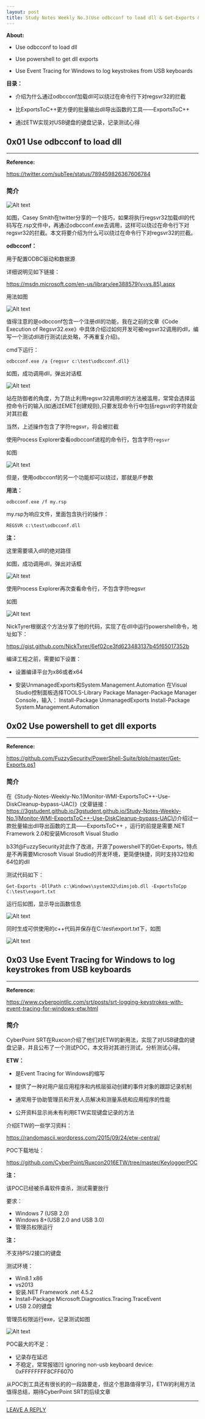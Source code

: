 ```yaml
---
layout: post
title: Study Notes Weekly No.3(Use odbcconf to load dll & Get-Exports & ETW USB Keylogger)
---
```



**About:**

- Use odbcconf to load dll

- Use powershell to get dll exports

- Use Event Tracing for Windows to log keystrokes from USB keyboards

**目录：**

- 介绍为什么通过odbcconf加载dll可以绕过在命令行下对regsvr32的拦截

- 比ExportsToC++更方便的批量输出dll导出函数的工具——ExportsToC++

- 通过ETW实现对USB键盘的键盘记录，记录测试心得


## 0x01 Use odbcconf to load dll
---

**Reference:**

https://twitter.com/subTee/status/789459826367606784

### 简介


![Alt text](https://raw.githubusercontent.com/3gstudent/BlogPic/master/2016-10-26/1-1.png)


如图，Casey Smith在twitter分享的一个技巧，如果将执行regsvr32加载dll的代码写在.rsp文件中，再通过odbcconf.exe去调用，这样可以绕过在命令行下对regsvr32的拦截。本文将要介绍为什么可以绕过在命令行下对regsvr32的拦截。


**odbcconf：**

用于配置ODBC驱动和数据源

详细说明见如下链接：

https://msdn.microsoft.com/en-us/library/ee388579(v=vs.85).aspx

用法如图

![Alt text](https://raw.githubusercontent.com/3gstudent/BlogPic/master/2016-10-26/2-1.png)


值得注意的是odbcconf包含一个注册dll的功能，我在之前的文章《Code Execution of Regsvr32.exe》中具体介绍过如何开发可被regsvr32调用的dll，编写一个测试dll进行测试(此处略，不再重复介绍)。

cmd下运行：

```
odbcconf.exe /a {regsvr c:\test\odbcconf.dll}
```

如图，成功调用dll，弹出对话框

![Alt text](https://raw.githubusercontent.com/3gstudent/BlogPic/master/2016-10-26/2-2.png)


站在防御者的角度，为了防止利用regsvr32调用dll的方法被滥用，常常会选择监控命令行的输入(如通过EMET创建规则),只要发现命令行中包括regsvr的字符就会对其拦截

当然，上述操作包含了字符regsvr，将会被拦截


使用Process Explorer查看odbcconf进程的命令行，包含字符`regsvr`

如图

![Alt text](https://raw.githubusercontent.com/3gstudent/BlogPic/master/2016-10-26/2-3.png)



但是，使用odbcconf的另一个功能却可以绕过，那就是/F参数

**用法：**

```
odbcconf.exe /f my.rsp
```

my.rsp为响应文件，里面包含执行的操作：

```
REGSVR c:\test\odbcconf.dll
```

**注：**

这里需要填入dll的绝对路径


如图，成功调用dll，弹出对话框

![Alt text](https://raw.githubusercontent.com/3gstudent/BlogPic/master/2016-10-26/2-4.png)


使用Process Explorer再次查看命令行，不包含字符regsvr

如图

![Alt text](https://raw.githubusercontent.com/3gstudent/BlogPic/master/2016-10-26/2-5.png)



NickTyrer根据这个方法分享了他的代码，实现了在dll中运行powershell命令，地址如下：

https://gist.github.com/NickTyrer/6ef02ce3fd623483137b45f65017352b

编译工程之前，需要如下设置：

- 设置编译平台为x86或者x64

- 安装UnmanagedExports和System.Management.Automation
  在Visual Studio控制面板选择TOOLS-Library Package Manager-Package Manager Console，输入：
  Install-Package UnmanagedExports
  Install-Package System.Management.Automation



## 0x02 Use powershell to get dll exports
---

**Reference:**

https://github.com/FuzzySecurity/PowerShell-Suite/blob/master/Get-Exports.ps1

### 简介

在《Study-Notes-Weekly-No.1(Monitor-WMI-ExportsToC++-Use-DiskCleanup-bypass-UAC)》(文章链接：https://3gstudent.github.io/3gstudent.github.io/Study-Notes-Weekly-No.1(Monitor-WMI-ExportsToC++-Use-DiskCleanup-bypass-UAC)/)介绍过一款批量输出dll导出函数的工具——ExportsToC++ ，运行的前提是需要.NET Framework 2.0和安装Microsoft Visual Studio

b33f@FuzzySecurity对此作了改进，开源了powershell下的Get-Exports，特点是不再需要Microsoft Visual Studio的开发环境，更简便快捷，同时支持32位和64位的dll


测试代码如下：

```
Get-Exports -DllPath c:\Windows\system32\dimsjob.dll -ExportsToCpp C:\test\export.txt
```



运行后如图，显示导出函数信息

![Alt text](https://raw.githubusercontent.com/3gstudent/BlogPic/master/2016-10-26/3-1.png)


同时生成可供使用的c++代码并保存在C:\test\export.txt下，如图

![Alt text](https://raw.githubusercontent.com/3gstudent/BlogPic/master/2016-10-26/3-2.png)




## 0x03 Use Event Tracing for Windows to log keystrokes from USB keyboards
---
**Reference:**

https://www.cyberpointllc.com/srt/posts/srt-logging-keystrokes-with-event-tracing-for-windows-etw.html

### 简介

CyberPoint SRT在Ruxcon介绍了他们对ETW的新用法，实现了对USB键盘的键盘记录，并且公布了一个测试POC，本文将对其进行测试，分析测试心得。

**ETW：**

- 是Event Tracing for Windows的缩写

- 提供了一种对用户层应用程序和内核层驱动创建的事件对象的跟踪记录机制

- 通常用于协助管理员和开发人员解决和测量系统和应用程序的性能

- 公开资料显示尚未有利用ETW实现键盘记录的方法


介绍ETW的一些学习资料：

https://randomascii.wordpress.com/2015/09/24/etw-central/


POC下载地址：

https://github.com/CyberPoint/Ruxcon2016ETW/tree/master/KeyloggerPOC

**注：**

该POC已经被杀毒软件查杀，测试需要放行

要求：

- Windows 7  (USB 2.0) 
- Windows 8+(USB 2.0 and USB 3.0)
- 管理员权限运行

**注：**

不支持PS/2接口的键盘

测试环境：

- Win8.1 x86
- vs2013
- 安装.NET Framework .net 4.5.2
- Install-Package Microsoft.Diagnostics.Tracing.TraceEvent
- USB 2.0的键盘

管理员权限运行exe，记录测试如图

![Alt text](https://raw.githubusercontent.com/3gstudent/BlogPic/master/2016-10-26/4-1.png)


POC最大的不足：

- 记录存在延迟
- 不稳定，常常报错[!] ignoring non-usb keyboard device: 0xFFFFFFFF8CFF6070

从POC到工具还有很长的的一段路要走，但这个思路值得学习，ETW的利用方法值得总结，期待CyberPoint SRT的后续文章


---

[LEAVE A REPLY](https://github.com/3gstudent/feedback/issues/new)
